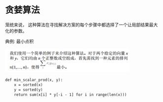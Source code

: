 # 贪婪算法

笼统来说， 这种算法在寻找解决方案的每个步骤中都选择了一个让局部结果最大化的参数。  

典例: 最小点积

![image-20211228110528852](pics/image-20211228110528852.png)

```
def min_scalar_prod(x, y):
    x = sorted(x)
    y = sorted(y)
    return sum(x[i] * y[-i - 1] for i in range(len(x)))
```


